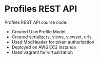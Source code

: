 # Profiles REST API 
Profiles REST API course code.
- Created UserProfile Model 
- Created serializers, views, viewset, urls.
- Used ModHeader for token authorization
- Deployed on AWS EC2 instance
- Used vagrant for virtualization
